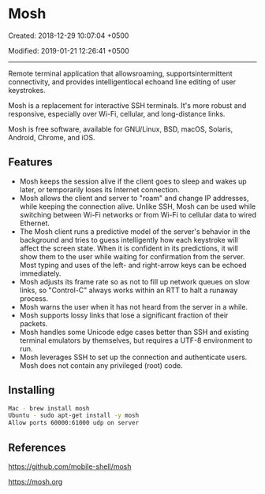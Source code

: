 # Mosh

Created: 2018-12-29 10:07:04 +0500

Modified: 2019-01-21 12:26:41 +0500

---

Remote terminal application that allowsroaming, supportsintermittent connectivity, and provides intelligentlocal echoand line editing of user keystrokes.

Mosh is a replacement for interactive SSH terminals. It's more robust and responsive, especially over Wi-Fi, cellular, and long-distance links.

Mosh is free software, available for GNU/Linux, BSD, macOS, Solaris, Android, Chrome, and iOS.

## Features

- Mosh keeps the session alive if the client goes to sleep and wakes up later, or temporarily loses its Internet connection.
- Mosh allows the client and server to "roam" and change IP addresses, while keeping the connection alive. Unlike SSH, Mosh can be used while switching between Wi-Fi networks or from Wi-Fi to cellular data to wired Ethernet.
- The Mosh client runs a predictive model of the server's behavior in the background and tries to guess intelligently how each keystroke will affect the screen state. When it is confident in its predictions, it will show them to the user while waiting for confirmation from the server. Most typing and uses of the left- and right-arrow keys can be echoed immediately.
- Mosh adjusts its frame rate so as not to fill up network queues on slow links, so "Control-C" always works within an RTT to halt a runaway process.
- Mosh warns the user when it has not heard from the server in a while.
- Mosh supports lossy links that lose a significant fraction of their packets.
- Mosh handles some Unicode edge cases better than SSH and existing terminal emulators by themselves, but requires a UTF-8 environment to run.
- Mosh leverages SSH to set up the connection and authenticate users. Mosh does not contain any privileged (root) code.

## Installing

```bash
Mac - brew install mosh
Ubuntu - sudo apt-get install -y mosh
Allow ports 60000:61000 udp on server
```

## References

<https://github.com/mobile-shell/mosh>

<https://mosh.org>
